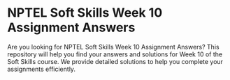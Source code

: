 # NPTEL Soft Skills Week 10 Assignment Answers

Are you looking for NPTEL Soft Skills Week 10 Assignment Answers? This repository will help you find your answers and solutions for Week 10 of the Soft Skills course. We provide detailed solutions to help you complete your assignments efficiently.